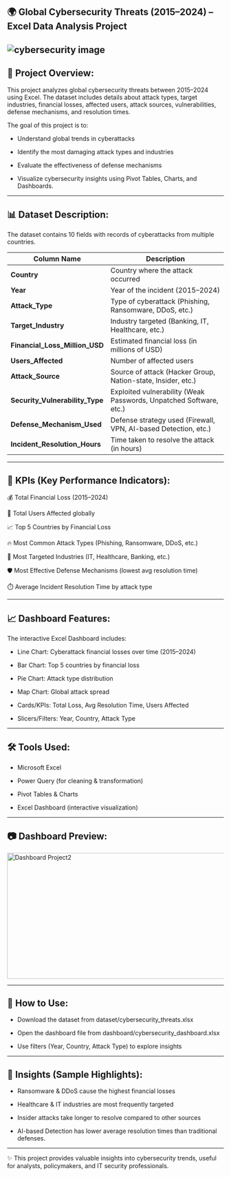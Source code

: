 🌍 Global Cybersecurity Threats (2015–2024) – Excel Data Analysis Project
---
![cybersecurity image](https://github.com/user-attachments/assets/25635ee7-d2f3-46e5-a50c-477871ed32a6)
---

📌 Project Overview:
--

This project analyzes global cybersecurity threats between 2015–2024 using Excel. The dataset includes details about attack types,
target industries, financial losses, affected users, attack sources, vulnerabilities, defense mechanisms, and resolution times.

The goal of this project is to:

- Understand global trends in cyberattacks

- Identify the most damaging attack types and industries

- Evaluate the effectiveness of defense mechanisms

- Visualize cybersecurity insights using Pivot Tables, Charts, and Dashboards.

---

📊 Dataset Description:
--

The dataset contains 10 fields with records of cyberattacks from multiple countries.

| Column Name                | Description |
|-----------------------------|-------------|
| **Country**                 | Country where the attack occurred |
| **Year**                    | Year of the incident (2015–2024) |
| **Attack_Type**             | Type of cyberattack (Phishing, Ransomware, DDoS, etc.) |
| **Target_Industry**         | Industry targeted (Banking, IT, Healthcare, etc.) |
| **Financial_Loss_Million_USD** | Estimated financial loss (in millions of USD) |
| **Users_Affected**          | Number of affected users |
| **Attack_Source**           | Source of attack (Hacker Group, Nation-state, Insider, etc.) |
| **Security_Vulnerability_Type** | Exploited vulnerability (Weak Passwords, Unpatched Software, etc.) |
| **Defense_Mechanism_Used**  | Defense strategy used (Firewall, VPN, AI-based Detection, etc.) |
| **Incident_Resolution_Hours** | Time taken to resolve the attack (in hours) |

---

🔑 KPIs (Key Performance Indicators):
--

💰 Total Financial Loss (2015–2024)

👥 Total Users Affected globally

📈 Top 5 Countries by Financial Loss

🔥 Most Common Attack Types (Phishing, Ransomware, DDoS, etc.)

🏢 Most Targeted Industries (IT, Healthcare, Banking, etc.)

🛡️ Most Effective Defense Mechanisms (lowest avg resolution time)

⏱️ Average Incident Resolution Time by attack type

---

📈 Dashboard Features:
--

The interactive Excel Dashboard includes:

- Line Chart: Cyberattack financial losses over time (2015–2024)

- Bar Chart: Top 5 countries by financial loss

- Pie Chart: Attack type distribution

- Map Chart: Global attack spread

- Cards/KPIs: Total Loss, Avg Resolution Time, Users Affected

- Slicers/Filters: Year, Country, Attack Type
---

🛠️ Tools Used:
--

- Microsoft Excel

- Power Query (for cleaning & transformation)

- Pivot Tables & Charts

- Excel Dashboard (interactive visualization)

---

📷 Dashboard Preview:
--

<img width="578" height="293" alt="Dashboard Project2" src="https://github.com/user-attachments/assets/1f843f2b-773f-4dd8-acc8-2040adcc2723" />


---

🚀 How to Use:
--

- Download the dataset from dataset/cybersecurity_threats.xlsx

- Open the dashboard file from dashboard/cybersecurity_dashboard.xlsx

- Use filters (Year, Country, Attack Type) to explore insights

---

📢 Insights (Sample Highlights):
--

- Ransomware & DDoS cause the highest financial losses

- Healthcare & IT industries are most frequently targeted

- Insider attacks take longer to resolve compared to other sources

- AI-based Detection has lower average resolution times than traditional defenses.

---

✨ This project provides valuable insights into cybersecurity trends, useful for analysts, policymakers, and IT security professionals.
